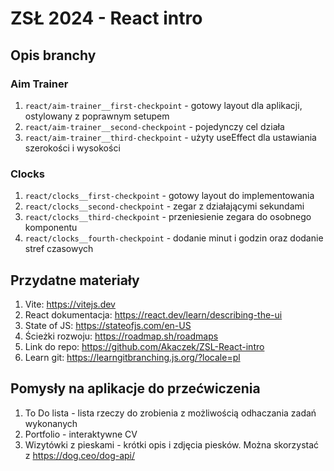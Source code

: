 # ZSŁ 2024 - React intro

## Opis branchy

### Aim Trainer

1. `react/aim-trainer__first-checkpoint` - gotowy layout dla aplikacji, ostylowany z poprawnym setupem
2. `react/aim-trainer__second-checkpoint` - pojedynczy cel działa
3. `react/aim-trainer__third-checkpoint` - użyty useEffect dla ustawiania szerokości i wysokości

### Clocks

1. `react/clocks__first-checkpoint` - gotowy layout do implementowania
2. `react/clocks__second-checkpoint` - zegar z działającymi sekundami
3. `react/clocks__third-checkpoint` - przeniesienie zegara do osobnego komponentu
4. `react/clocks__fourth-checkpoint` - dodanie minut i godzin oraz dodanie stref czasowych

## Przydatne materiały
1. Vite: https://vitejs.dev
2. React dokumentacja: https://react.dev/learn/describing-the-ui
3. State of JS: https://stateofjs.com/en-US
4. Ścieżki rozwoju: https://roadmap.sh/roadmaps
5. Link do repo: https://github.com/Akaczek/ZSL-React-intro
6. Learn git: https://learngitbranching.js.org/?locale=pl

## Pomysły na aplikacje do przećwiczenia
1. To Do lista - lista rzeczy do zrobienia z możliwością odhaczania zadań wykonanych
2. Portfolio - interaktywne CV
3. Wizytówki z pieskami - krótki opis i zdjęcia piesków. Można skorzystać z https://dog.ceo/dog-api/
